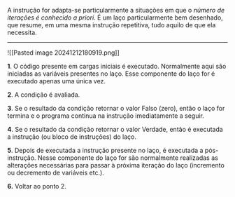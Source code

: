 A instrução for adapta-se particularmente a situações em que o *número de iterações é conhecido a priori*. 
É um laço particularmente bem desenhado, que resume, em uma mesma instrução repetitiva, tudo aquilo de que ela necessita.

---

![[Pasted image 20241212180919.png]]

**1**. O código presente em cargas iniciais é executado. Normalmente aqui são iniciadas as variáveis presentes no laço. Esse componente do laço for é executado apenas uma única vez.

**2**. A condição é avaliada.

**3**. Se o resultado da condição retornar o valor Falso (zero), então o laço for termina e o programa continua na instrução imediatamente a seguir.

**4**. Se o resultado da condição retornar o valor Verdade, então é executada a instrução (ou bloco de instruções) do laço.

**5**. Depois de executada a instrução presente no laço, é executada a pós-instrução. Nesse componente do laço for são normalmente realizadas as alterações necessárias para passar à próxima iteração do laço (incremento ou decremento de variáveis etc.).

**6.** Voltar ao ponto 2.